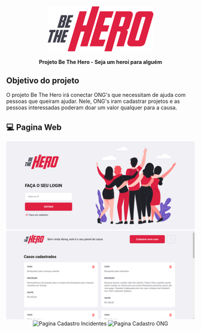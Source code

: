 <h4 align="center">
<img src="assets/logo-bethehero.png"/>
<br>
<br>
 Projeto Be The Hero - Seja um heroi para alguém
</h4>

## Objetivo do projeto 

O projeto Be The Hero irá conectar ONG's que necessitam de ajuda com pessoas que queiram ajudar.
Nele, ONG's iram cadastrar projetos e as pessoas interessadas poderam doar um valor qualquer para a causa.

## :computer: Pagina Web

<p align="center">
  <img src="assets/web-home.png" alt="Pagina Home"/>
  <img src="assets/web-incidents.png" alt="Pagina de Incidentes"/>
  <img src="assets/web-new-incidents.png" alt="Pagina Cadastro Incidentes"/>
  <img src="" alt="Pagina Cadastro ONG"/>
</p>
